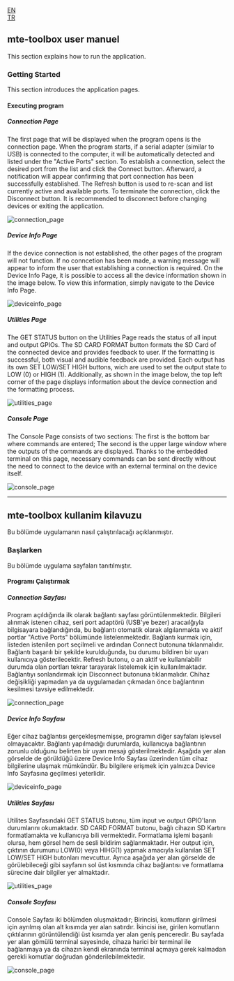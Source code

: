 [EN](#mte-toolbox-user-manuel)  
[TR](#mte-toolbox-kullanim-kilavuzu)


## mte-toolbox user manuel

This section explains how to run the application.

### Getting Started 
This section introduces the application pages.

#### Executing program

##### Connection Page 
The first page that will be displayed when the program opens is the connection page. When the program starts, if a serial adapter (similar to USB) is connected to the computer, it will be automatically detected and listed under the "Active Ports" section.
To establish a connection, select the desired port from the list and click the Connect button. Afterward, a notification will appear confirming that port connection has been successfully established.
The Refresh button is used to re-scan and list currently active and available ports.
To terminate the connection, click the Disconnect button. It is recommended to disconnect before changing devices or exiting the application.

![connection_page](https://github.com/user-attachments/assets/8da2219e-da7f-4d08-99e3-157ae41ff0e1)

##### Device Info Page 
If the device connection is not established, the other pages of the program will not function. If no conncetion has been made, a warning message will appear to inform the user that establishing a connection is required.
On the Device Info Page, it is possible to access all the device information shown in the image below. To view this information, simply navigate to the Device Info Page.

![deviceinfo_page](https://github.com/user-attachments/assets/b58b4733-04d3-4e16-b66b-64d82e465233)

##### Utilities Page
The GET STATUS button on the Utilities Page reads the status of all input and output GPIOs. 
The SD CARD FORMAT button formats the SD Card of the connected device and provides feedback to user. If the formatting is successful, both visual and audible feedback are provided. 
Each output has its own SET LOW/SET HIGH buttons, wich are used to set the output state to LOW (0) or HIGH (1). 
Additionally, as shown in the image below, the top left corner of the page displays information about the device connection and the formatting process.

![utilities_page](https://github.com/user-attachments/assets/56cd4652-b3b4-4b37-bffc-a36f02989b9f)

##### Console Page
The Console Page consists of two sections:
The first is the bottom bar where commands are entered;
The second is the upper large window where the outputs of the commands are displayed. 
Thanks to the embedded terminal on this page, necessary commands can be sent directly without the need to connect to the device with an external terminal on the device itself.

![console_page](https://github.com/user-attachments/assets/aa42f2e6-f20e-4aa0-b6b9-7e419ef7f1c9)




---




## mte-toolbox kullanim kilavuzu

Bu bölümde uygulamanın nasıl çalıştırılacağı açıklanmıştır.

### Başlarken 
Bu bölümde uygulama sayfaları tanıtılmıştır.

#### Programı Çalıştırmak

##### Connection Sayfası
Program açıldığında ilk olarak bağlantı sayfası görüntülenmektedir. Bilgileri alınmak istenen cihaz, seri port adaptörü (USB'ye bezer) aracaılğıyla bilgisayara bağlandığında, bu bağlantı otomatik olarak algılanmakta ve aktif portlar "Active Ports" bölümünde listelenmektedir.
Bağlantı kurmak için, listeden istenilen port seçilmeli ve ardından Connect butonuna tıklanmalıdır. Bağlantı başarılı bir şekilde kurulduğunda, bu durumu bildiren bir uyarı kullanıcıya gösterilecektir.
Refresh butonu, o an aktif ve kullanılabilir durumda olan portları tekrar tarayarak listelemek için kullanılmaktadır. 
Bağlantıyı sonlandırmak için Disconnect butonuna tıklanmalıdır. Chihaz değişikliği yapmadan ya da uygulamadan çıkmadan önce bağlantının kesilmesi tavsiye edilmektedir. 


![connection_page](https://github.com/user-attachments/assets/8da2219e-da7f-4d08-99e3-157ae41ff0e1)

##### Device Info Sayfası
Eğer cihaz bağlantısı gerçekleşmemişse, programın diğer sayfaları işlevsel olmayacaktır. Bağlantı yapılmadığı durumlarda, kullanıcıya bağlantının zorunlu olduğunu belirten bir uyarı mesajı gösterilmektedir. Aşağıda yer alan görselde de görüldüğü üzere Device Info Sayfası üzerinden tüm cihaz bilgilerine ulaşmak mümkündür.
Bu bilgilere erişmek için yalnızca Device Info Sayfasına geçilmesi yeterlidir.

![deviceinfo_page](https://github.com/user-attachments/assets/b58b4733-04d3-4e16-b66b-64d82e465233)

##### Utilities Sayfası
Utilites Sayfasındaki GET STATUS butonu, tüm input ve output GPIO'ların durumlarını okumaktadır. 
SD CARD FORMAT butonu, bağlı cihazın SD Kartını formatlamakta ve kullanıcıya bili vermektedir. Formatlama işlemi başarılı olursa, hem görsel hem de sesli bildirim sağlanmaktadır.
Her output için, çıktının durumunu LOW(0) veya HIHG(1) yapmak amacıyla kullanılan SET LOW/SET HIGH butonları mevcuttur.
Ayrıca aşağıda yer alan görselde de görülebileceği gibi sayfanın sol üst kısmında cihaz bağlantısı ve formatlama sürecine dair bilgiler yer almaktadır.

![utilities_page](https://github.com/user-attachments/assets/56cd4652-b3b4-4b37-bffc-a36f02989b9f)

##### Console Sayfası
Console Sayfası iki bölümden oluşmaktadır;
Birincisi, komutların girilmesi için ayrılmış olan alt kısımda yer alan satırdır.
İkincisi ise, girilen komutların çıktılarının görüntülendiği üst kısımda yer alan geniş penceredir. 
Bu sayfada yer alan gömülü terminal sayesinde, cihaza harici bir terminal ile bağlanmaya ya da cihazın kendi ekranında terminal açmaya gerek kalmadan gerekli komutlar doğrudan gönderilebilmektedir. 

![console_page](https://github.com/user-attachments/assets/aa42f2e6-f20e-4aa0-b6b9-7e419ef7f1c9)










